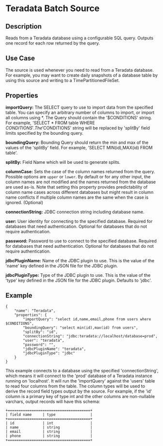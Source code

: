 # Teradata Batch Source

Description
-----------

Reads from a Teradata database using a configurable SQL query.
Outputs one record for each row returned by the query.

Use Case
--------

The source is used whenever you need to read from a Teradata database. For example, you may want
to create daily snapshots of a database table by using this source and writing to a TimePartitionedFileSet.

Properties
----------

**importQuery:** The SELECT query to use to import data from the specified table.
You can specify an arbitrary number of columns to import, or import all columns using \*. The Query should
contain the '$CONDITIONS' string. For example, 'SELECT * FROM table WHERE $CONDITIONS'.
The '$CONDITIONS' string will be replaced by 'splitBy' field limits specified by the bounding query.

**boundingQuery:** Bounding Query should return the min and max of the values of the 'splitBy' field.
For example, 'SELECT MIN(id),MAX(id) FROM table'.

**splitBy:** Field Name which will be used to generate splits.

**columnCase:** Sets the case of the column names returned from the query.
Possible options are ``upper`` or ``lower``. By default or for any other input, the column names are not modified and
the names returned from the database are used as-is. Note that setting this property provides predictability
of column name cases across different databases but might result in column name conflicts if multiple column
names are the same when the case is ignored. (Optional)

**connectionString:** JDBC connection string including database name.

**user:** User identity for connecting to the specified database. Required for databases that need
authentication. Optional for databases that do not require authentication.

**password:** Password to use to connect to the specified database. Required for databases
that need authentication. Optional for databases that do not require authentication.

**jdbcPluginName:** Name of the JDBC plugin to use. This is the value of the 'name' key
defined in the JSON file for the JDBC plugin.

**jdbcPluginType:** Type of the JDBC plugin to use. This is the value of the 'type' key
defined in the JSON file for the JDBC plugin. Defaults to 'jdbc'.

Example
-------

    {
        "name": "Teradata",
        "properties": {
            "importQuery": "select id,name,email,phone from users where $CONDITIONS",
            "boundingQuery": "select min(id),max(id) from users",
            "splitBy": "id",
            "connectionString": "jdbc:teradata://localhost/database=prod",
            "user": "teradata",
            "password": "",
            "jdbcPluginName": "teradata",
            "jdbcPluginType": "jdbc"
        }
    }

This example connects to a database using the specified 'connectionString', which means
it will connect to the 'prod' database of a Teradata instance running on 'localhost'.
It will run the 'importQuery' against the 'users' table to read four columns from the table.
The column types will be used to derive the record field types output by the source.
For example, if the 'id' column is a primary key of type int and the other columns are
non-nullable varchars, output records will have this schema:

    +======================================+
    | field name     | type                |
    +======================================+
    | id             | int                 |
    | name           | string              |
    | email          | string              |
    | phone          | string              |
    +======================================+

